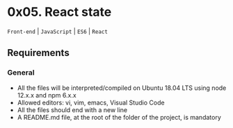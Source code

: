 # 0x05. React state
```Front-end``` | ```JavaScript``` | ```ES6``` | ```React```
## Requirements
### General
* All the files will be interpreted/compiled on Ubuntu 18.04 LTS using node 12.x.x and npm 6.x.x
* Allowed editors: vi, vim, emacs, Visual Studio Code
* All the files should end with a new line
* A README.md file, at the root of the folder of the project, is mandatory